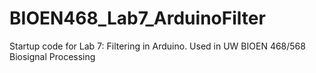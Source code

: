 # BIOEN468_Lab7_ArduinoFilter
Startup code for Lab 7: Filtering in Arduino. Used in UW BIOEN 468/568 Biosignal Processing 
